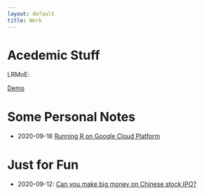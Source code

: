 ```yaml
---
layout: default
title: Work
---
```


# Acedemic Stuff

LRMoE:

[Demo](https://work.sparktseung.com/LRMoE-Paper-Demo/)

# Some Personal Notes

* 2020-09-18 [Running R on Google Cloud Platform](./pages/notes/cloudr/cloudr.html)

# Just for Fun

* 2020-09-12: [Can you make big money on Chinese stock IPO?](https://work.sparktseung.com/Chinese-IPO/)
